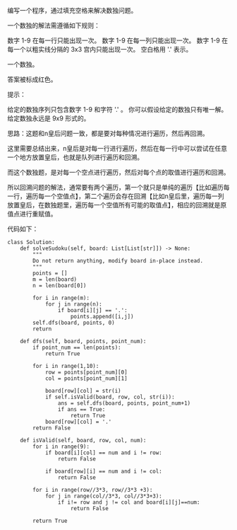 编写一个程序，通过填充空格来解决数独问题。

一个数独的解法需遵循如下规则：

数字 1-9 在每一行只能出现一次。
数字 1-9 在每一列只能出现一次。
数字 1-9 在每一个以粗实线分隔的 3x3 宫内只能出现一次。
空白格用 '.' 表示。



一个数独。



答案被标成红色。

提示：

给定的数独序列只包含数字 1-9 和字符 '.' 。
你可以假设给定的数独只有唯一解。
给定数独永远是 9x9 形式的。



思路：这题和n皇后问题一致，都是要对每种情况进行遍历，然后再回溯。

这里需要总结出来，n皇后是对每一行进行遍历，然后在每一行中可以尝试在任意一个地方放置皇后，也就是队列进行遍历和回溯。

而这个数独题，是对每一个空点进行遍历，然后对每个点的取值进行遍历和回溯。

所以回溯问题的解法，通常要有两个遍历，第一个就只是单纯的遍历【比如遍历每一行，遍历每一个空值点】，第二个遍历会存在回溯【比如n皇后里，遍历每一列放置皇后，在数独题里，遍历每一个空值所有可能的取值点】，相应的回溯就是原值点进行重赋值。

代码如下：
```
class Solution:
    def solveSudoku(self, board: List[List[str]]) -> None:
        """
        Do not return anything, modify board in-place instead.
        """
        points = []
        m = len(board)
        n = len(board[0])

        for i in range(m):
            for j in range(n):
                if board[i][j] == '.':
                    points.append([i,j])
        self.dfs(board, points, 0)
        return
    
    def dfs(self, board, points, point_num):
        if point_num == len(points):
            return True
        
        for i in range(1,10):
            row = points[point_num][0]
            col = points[point_num][1]

            board[row][col] = str(i)
            if self.isValid(board, row, col, str(i)):
                ans = self.dfs(board, points, point_num+1)
                if ans == True:
                    return True    
            board[row][col] = '.'
        return False

    def isValid(self, board, row, col, num):
        for i in range(9):
            if board[i][col] == num and i != row:
                return False

            if board[row][i] == num and i != col:
                return False

        for i in range(row//3*3, row//3*3 +3):
            for j in range(col//3*3, col//3*3+3):
                if i!= row and j != col and board[i][j]==num:
                    return False
        
        return True
```